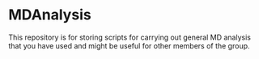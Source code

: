 # MDAnalysis
This repository is for storing scripts for carrying out general MD analysis that you have used and might be useful for other members of the group.
